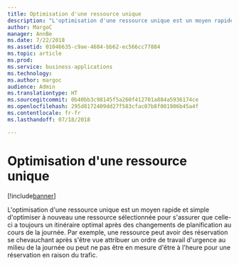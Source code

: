 ```yaml
---
title: Optimisation d'une ressource unique
description: "L'optimisation d'une ressource unique est un moyen rapide et simple d'optimiser à nouveau une ressource sélectionnée pour s'assurer que celle-ci a toujours un itinéraire optimal après des changements de planification au cours de la journée."
author: MargoC
manager: AnnBe
ms.date: 7/22/2018
ms.assetid: 01046635-c9ae-4684-bb62-ec566cc77884
ms.topic: article
ms.prod: 
ms.service: business-applications
ms.technology: 
ms.author: margoc
audience: Admin
ms.translationtype: HT
ms.sourcegitcommit: 0b40bb3c98145f5a260f412701a884a5936174ce
ms.openlocfilehash: 295d8172409dd27f583cfac07b8f001906b45a4f
ms.contentlocale: fr-fr
ms.lasthandoff: 07/18/2018

---
```


#  <a name="single-resource-optimization"></a>Optimisation d'une ressource unique

[!include[banner](../../../../includes/banner.md)]

L'optimisation d'une ressource unique est un moyen rapide et simple d'optimiser à nouveau une ressource sélectionnée pour s'assurer que celle-ci a toujours un itinéraire optimal après des changements de planification au cours de la journée. Par exemple, une ressource peut avoir des réservation se chevauchant après s'être vue attribuer un ordre de travail d'urgence au milieu de la journée ou peut ne pas être en mesure d'être à l'heure pour une réservation en raison du trafic.

